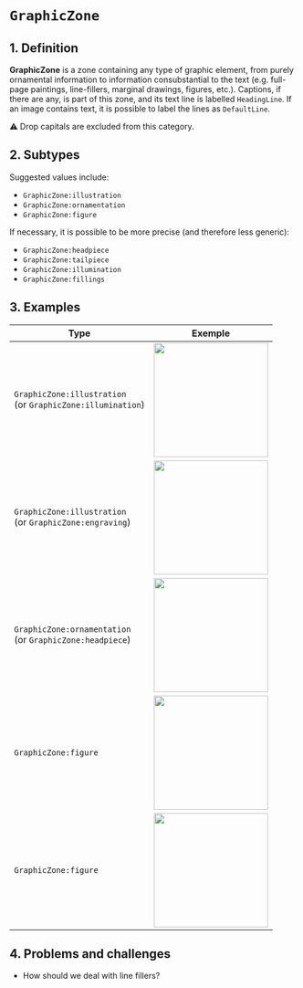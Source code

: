 # `GraphicZone`

## 1. Definition

**GraphicZone** is a zone containing any type of graphic element, from purely ornamental information to information consubstantial to the text (e.g. full-page paintings, line-fillers, marginal drawings, figures, etc.). Captions, if there are any, is part of this zone, and its text line is labelled `HeadingLine`. If an image contains text, it is possible to label the lines as `DefaultLine`.

⚠️ Drop capitals are excluded from this category.

## 2. Subtypes

Suggested values include:

* `GraphicZone:illustration`
* `GraphicZone:ornamentation`
* `GraphicZone:figure`

If necessary, it is possible to be more precise (and therefore less generic):

* `GraphicZone:headpiece`
* `GraphicZone:tailpiece`
* `GraphicZone:illumination`
* `GraphicZone:fillings`

## 3. Examples

| Type | Exemple |
|------|---------|
| `GraphicZone:illustration` <br/> (or `GraphicZone:illumination`) | <img src="btv1b84259980_f466.jpg" width="200px">  |
| `GraphicZone:illustration` <br/> (or `GraphicZone:engraving`) | <img src="bpt6k15120824_f7.jpg" width="200px">  |
| `GraphicZone:ornamentation` <br/> (or `GraphicZone:headpiece`) | <img src="btv1b86070385_f65.jpg" width="200px">  |
| `GraphicZone:figure` | <img src="Latin_7295A__btv1b10027322j_23.jpg" width="200px">  |
| `GraphicZone:figure` | <img src="btv1b8601519p_f219.jpg" width="200px">  |

## 4. Problems and challenges

- How should we deal with line fillers?